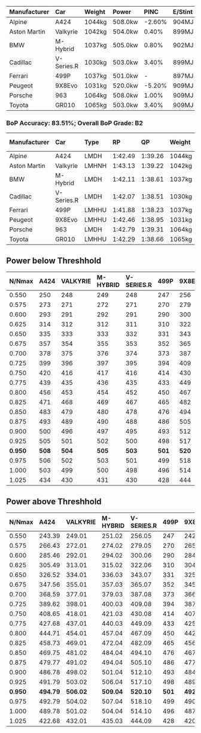 | Manufacturer | Car        | Weight | Power   | PINC    | E/Stint | FDS     |
|:-|:-|:-|:-|:-|:-|:-|
| Alpine       | A424       | 1044kg | 508.0kw | -2.60%  | 904MJ   |    -    |
| Aston Martin | Valkyrie   | 1042kg | 504.0kw | 0.40%   | 899MJ   |    -    |
| BMW          | M-Hybrid   | 1037kg | 505.0kw | 0.80%   | 902MJ   |    -    |
| Cadillac     | V-Series.R | 1030kg | 503.0kw | 3.40%   | 899MJ   |    -    |
| Ferrari      | 499P       | 1037kg | 501.0kw |    -    | 897MJ   | 190kph  |
| Peugeot      | 9X8Evo     | 1031kg | 520.0kw | -5.20%  | 909MJ   | 190kph  |
| Porsche      | 963        | 1064kg | 508.0kw | 1.00%   | 909MJ   |    -    |
| Toyota       | GR010      | 1065kg | 503.0kw | 3.40%   | 909MJ   | 190kph  |

### BoP Accuracy: 83.51%; Overall BoP Grade: B2
| Manufacturer | Car        | Type  | RP      | QP      | Weight | Power¹  | Threshhold | PINC    | Power²   | E/Stint | AVG Vmax  | FDS     | RDLC | L/Stint | BOP-Grade | Model Accuracy | Model Points | Match% | SimDiff |
|:-|:-|:-|:-|:-|:-|:-|:-|:-|:-|:-|:-|:-|:-|:-|:-|:-|:-|:-|:-|
| Alpine       | A424       | LMDH  | 1:42.49 | 1:39.26 | 1044kg | 508.0kw | 250.0kph   | -2.60%  | 494.80kw |  904MJ  | 302.05kph |    -    | 1.04 | 33      | ~A1       | 99.31%         | 2573         | 95.12% | +0.08   |
| Aston Martin | Valkyrie   | LMHNH | 1:43.13 | 1:39.22 | 1042kg | 504.0kw | 250.0kph   | 0.40%   | 506.00kw |  899MJ  | 304.55kph |    -    | 1.03 | 33      | +E2       | 100.00%        | 630          | 50.93% | -0.00   |
| BMW          | M-Hybrid   | LMDH  | 1:42.11 | 1:38.61 | 1037kg | 505.0kw | 250.0kph   | 0.80%   | 509.00kw |  902MJ  | 306.94kph |    -    | 1.04 | 33      | -B1       | 99.41%         | 2544         | 86.12% | +0.04   |
| Cadillac     | V-Series.R | LMDH  | 1:42.07 | 1:38.51 | 1030kg | 503.0kw | 250.0kph   | 3.40%   | 520.10kw |  899MJ  | 310.64kph |    -    | 1.05 | 33      | -B2       | 99.30%         | 4946         | 84.25% | +0.16   |
| Ferrari      | 499P       | LMHHU | 1:41.88 | 1:38.23 | 1037kg | 501.0kw | 250.0kph   |    -    | 501.00kw |  897MJ  | 307.95kph | 190kph  | 1.07 | 33      | -C2       | 100.00%        | 8223         | 72.91% | +0.05   |
| Peugeot      | 9X8Evo     | LMHHU | 1:42.46 | 1:38.95 | 1031kg | 520.0kw | 250.0kph   | -5.20%  | 493.00kw |  909MJ  | 314.04kph | 190kph  | 1.03 | 33      | +A2       | 96.77%         | 2307         | 93.25% | +0.07   |
| Porsche      | 963        | LMDH  | 1:42.79 | 1:39.31 | 1064kg | 508.0kw | 250.0kph   | 1.00%   | 513.10kw |  909MJ  | 304.43kph |    -    | 1.01 | 33      | +A2       | 99.86%         | 11699        | 90.06% | -0.19   |
| Toyota       | GR010      | LMHHU | 1:42.29 | 1:38.66 | 1065kg | 503.0kw | 250.0kph   | 3.40%   | 520.10kw |  909MJ  | 307.27kph | 190kph  | 1.04 | 33      | ~A1       | 99.63%         | 6190         | 95.47% | -0.21   |

## Power below Threshhold
| N/Nmax    | A424    | VALKYRIE | M-HYBRID | V-SERIES.R | 499P    | 9X8EVO  | 963     | GR010   |
|:-|:-|:-|:-|:-|:-|:-|:-|:-|
|  0.550    |  250    |  248     |  249     |  248       |  247    |  256    |  250    |  248    |
|  0.575    |  273    |  271     |  272     |  271       |  270    |  279    |  273    |  271    |
|  0.600    |  293    |  291     |  292     |  291       |  290    |  300    |  293    |  291    |
|  0.625    |  314    |  312     |  312     |  311       |  310    |  322    |  314    |  311    |
|  0.650    |  335    |  333     |  333     |  332       |  331    |  343    |  335    |  332    |
|  0.675    |  357    |  354     |  355     |  353       |  352    |  365    |  357    |  353    |
|  0.700    |  378    |  375     |  376     |  374       |  373    |  387    |  378    |  374    |
|  0.725    |  399    |  396     |  397     |  395       |  394    |  409    |  399    |  395    |
|  0.750    |  420    |  416     |  417     |  416       |  414    |  430    |  420    |  416    |
|  0.775    |  439    |  435     |  436     |  435       |  433    |  449    |  439    |  435    |
|  0.800    |  456    |  453     |  454     |  452       |  450    |  467    |  456    |  452    |
|  0.825    |  471    |  468     |  469     |  467       |  465    |  482    |  471    |  467    |
|  0.850    |  483    |  479     |  480     |  478       |  476    |  494    |  483    |  478    |
|  0.875    |  493    |  489     |  490     |  488       |  486    |  505    |  493    |  488    |
|  0.900    |  500    |  496     |  497     |  495       |  493    |  512    |  500    |  495    |
|  0.925    |  505    |  501     |  502     |  500       |  498    |  517    |  505    |  500    |
| **0.950** | **508** | **504**  | **505**  | **503**    | **501** | **520** | **508** | **503** |
|  0.975    |  506    |  502     |  503     |  501       |  499    |  518    |  506    |  501    |
|  1.000    |  503    |  499     |  500     |  498       |  496    |  514    |  503    |  498    |
|  1.025    |  434    |  430     |  431     |  430       |  428    |  444    |  434    |  430    |

## Power above Threshhold
| N/Nmax    | A424       | VALKYRIE   | M-HYBRID   | V-SERIES.R | 499P    | 9X8EVO     | 963        | GR010      |
|:-|:-|:-|:-|:-|:-|:-|:-|:-|
|  0.550    |  243.39    |  249.01    |  251.02    |  256.05    |  247    |  242.47    |  253.04    |  256.05    |
|  0.575    |  266.43    |  272.01    |  274.02    |  279.05    |  270    |  265.52    |  276.04    |  279.05    |
|  0.600    |  285.46    |  292.01    |  294.02    |  300.06    |  290    |  284.55    |  296.05    |  300.06    |
|  0.625    |  305.49    |  313.01    |  315.02    |  322.06    |  310    |  304.59    |  317.05    |  322.06    |
|  0.650    |  326.52    |  334.01    |  336.03    |  343.07    |  331    |  325.63    |  338.05    |  343.07    |
|  0.675    |  347.56    |  355.01    |  357.03    |  365.07    |  352    |  345.67    |  360.06    |  365.07    |
|  0.700    |  368.59    |  377.01    |  379.03    |  387.08    |  373    |  366.71    |  382.06    |  387.08    |
|  0.725    |  389.62    |  398.01    |  400.03    |  409.08    |  394    |  387.76    |  403.06    |  409.08    |
|  0.750    |  408.65    |  418.01    |  421.03    |  430.08    |  414    |  407.79    |  424.07    |  430.08    |
|  0.775    |  427.68    |  437.01    |  440.03    |  449.09    |  433    |  425.83    |  443.07    |  449.09    |
|  0.800    |  444.71    |  454.01    |  457.04    |  467.09    |  450    |  442.86    |  461.07    |  467.09    |
|  0.825    |  458.73    |  469.01    |  472.04    |  482.09    |  465    |  456.89    |  476.07    |  482.09    |
|  0.850    |  469.75    |  481.02    |  484.04    |  494.10    |  476    |  467.91    |  487.08    |  494.10    |
|  0.875    |  479.77    |  491.02    |  494.04    |  505.10    |  486    |  477.93    |  498.08    |  505.10    |
|  0.900    |  486.78    |  498.02    |  501.04    |  512.10    |  493    |  484.94    |  505.08    |  512.10    |
|  0.925    |  491.79    |  503.02    |  506.04    |  517.10    |  498    |  489.95    |  510.08    |  517.10    |
| **0.950** | **494.79** | **506.02** | **509.04** | **520.10** | **501** | **492.96** | **513.08** | **520.10** |
|  0.975    |  492.79    |  504.02    |  507.04    |  518.10    |  499    |  490.96    |  511.08    |  518.10    |
|  1.000    |  489.78    |  501.02    |  504.04    |  514.10    |  496    |  487.95    |  507.08    |  514.10    |
|  1.025    |  422.68    |  432.01    |  435.03    |  444.09    |  428    |  420.82    |  438.07    |  444.09    |
